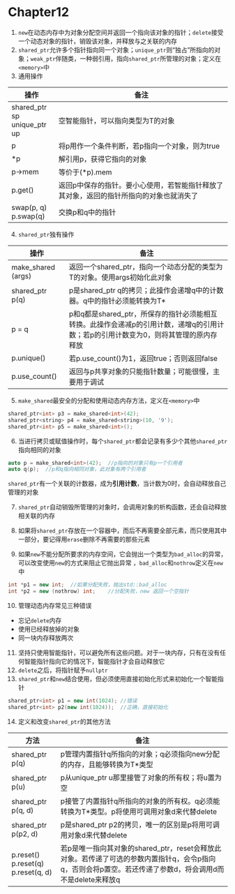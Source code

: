 # Chapter12

1. `new`在动态内存中为对象分配空间并返回一个指向该对象的指针；`delete`接受一个动态对象的指针，销毁该对象，并释放与之关联的内存
2. `shared_ptr`允许多个指针指向同一个对象；`unique_ptr`则“独占”所指向的对象；`weak_ptr`伴随类，一种弱引用，指向`shared_ptr`所管理的对象；定义在`<memory>`中
3. 通用操作

| 操作                                   | 备注                                                         |
| -------------------------------------- | ------------------------------------------------------------ |
| shared_ptr<T> sp<br />unique_ptr<T> up | 空智能指针，可以指向类型为T的对象                            |
| p                                      | 将p用作一个条件判断，若p指向一个对象，则为true               |
| *p                                     | 解引用p，获得它指向的对象                                    |
| p->mem                                 | 等价于(*p).mem                                               |
| p.get()                                | 返回p中保存的指针。要小心使用，若智能指针释放了其对象，返回的指针所指向的对象也就消失了 |
| swap(p, q)<br />p.swap(q)              | 交换p和q中的指针                                             |

4. `shared_ptr`独有操作

| 操作                  | 备注                                                         |
| --------------------- | ------------------------------------------------------------ |
| make_shared<T> (args) | 返回一个shared_ptr，指向一个动态分配的类型为T的对象。使用args初始化此对象 |
| shared_ptr<T> p(q)    | p是shared_ptr q的拷贝；此操作会递增q中的计数器。q中的指针必须能转换为T* |
| p = q                 | p和q都是shared_ptr，所保存的指针必须能相互转换。此操作会递减p的引用计数，递增q的引用计数；若p的引用计数变为0，则将其管理的原内存释放 |
| p.unique()            | 若p.use_count()为1，返回true；否则返回false                  |
| p.use_count()         | 返回与p共享对象的只能指针数量；可能很慢，主要用于调试        |

5. `make_shared`最安全的分配和使用动态内存方法，定义在`<memory>`中

```c++
shared_ptr<int> p3 = make_shared<int>(42);
shared_ptr<string> p4 = make_shared<string>(10, '9');
shared_ptr<int> p5 = make_shared<int>();
```

6. 当进行拷贝或赋值操作时，每个`shared_ptr`都会记录有多少个其他`shared_ptr`指向相同的对象

```c++
auto p = make_shared<int>(42);	//p指向的对象只有p一个引用者
auto q(p);	//p和q指向相同对象，此对象有两个引用者
```

`shared_ptr`有一个关联的计数器，成为**引用计数**，当计数为0时，会自动释放自己管理的对象

7. `shared_ptr`自动销毁所管理的对象时，会调用对象的析构函数，还会自动释放相关联的内存
8. 如果将`shared_ptr`存放在一个容器中，而后不再需要全部元素，而只使用其中一部分，要记得用`erase`删除不再需要的那些元素

9. 如果`new`不能分配所要求的内存空间，它会抛出一个类型为`bad_alloc`的异常，可以改变使用`new`的方式来阻止它抛出异常 ，`bad_alloc`和`nothrow`定义在`new`中

```c++
int *p1 = new int;	//如果分配失败，抛出std::bad_alloc
int *p2 = new (nothrow) int;	//分配失败，new 返回一个空指针
```

10. 管理动态内存常见三种错误

* 忘记`delete`内存
* 使用已经释放掉的对象
* 同一块内存释放两次

11. 坚持只使用智能指针，可以避免所有这些问题。对于一块内存，只有在没有任何智能指针指向它的情况下，智能指针才会自动释放它
12. `delete`之后，将指针赋予`nullptr`
13. `shared_ptr`和`new`结合使用，但必须使用直接初始化形式来初始化一个智能指针

```c++
shared_ptr<int> p1 = new int(1024);	//错误
shared_ptr<int> p2(new int(1024)); 	//正确，直接初始化
```

14. 定义和改变`shared_ptr`的其他方法

| 方法                                         | 备注                                                         |
| -------------------------------------------- | ------------------------------------------------------------ |
| shared_ptr<T> p(q)                           | p管理内置指针q所指向的对象；q必须指向new分配的内存，且能够转换为T*类型 |
| shared_ptr<T> p(u)                           | p从unique_ptr u那里接管了对象的所有权；将u置为空             |
| shared_ptr<T> p(q, d)                        | p接管了内置指针q所指向的对象的所有权。q必须能转换为T*类型。p将使用可调用对象d来代替delete |
| shared_ptr<T> p(p2, d)                       | p是shared_ptr p2的拷贝，唯一的区别是p将用可调用对象d来代替delete |
| p.reset()<br />p.reset(q)<br />p.reset(q, d) | 若p是唯一指向其对象的shared_ptr，reset会释放此对象。若传递了可选的参数内置指针q，会令p指向q，否则会将p置空。若还传递了参数d，将会调用d而不是delete来释放q |



